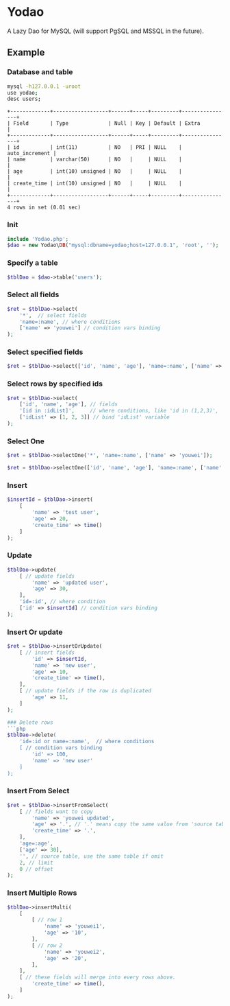 # Yodao
A Lazy Dao for MySQL (will support PgSQL and MSSQL in the future).

## Example

### Database and table
```bash
mysql -h127.0.0.1 -uroot
use yodao;
desc users;
```
```
+-------------+------------------+------+-----+---------+----------------+
| Field       | Type             | Null | Key | Default | Extra          |
+-------------+------------------+------+-----+---------+----------------+
| id          | int(11)          | NO   | PRI | NULL    | auto_increment |
| name        | varchar(50)      | NO   |     | NULL    |                |
| age         | int(10) unsigned | NO   |     | NULL    |                |
| create_time | int(10) unsigned | NO   |     | NULL    |                |
+-------------+------------------+------+-----+---------+----------------+
4 rows in set (0.01 sec)
```

### Init
```php
include 'Yodao.php';
$dao = new Yodao\DB("mysql:dbname=yodao;host=127.0.0.1", 'root', '');
```

### Specify a table
```php
$tblDao = $dao->table('users');
```

### Select all fields
```php
$ret = $tblDao->select(
    '*',  // select fields
    'name=:name', // where conditions
    ['name' => 'youwei'] // condition vars binding
);
```

### Select specified fields
```php
$ret = $tblDao->select(['id', 'name', 'age'], 'name=:name', ['name' => 'youwei']);
```

### Select rows by specified ids
```php
$ret = $tblDao->select(
    ['id', 'name', 'age'], // fields 
    '[id in :idList]',     // where conditions, like 'id in (1,2,3)', 'id' is the column, ':idList' is the variable 
    ['idList' => [1, 2, 3]] // bind 'idList' variable
);
```

### Select One
```php
$ret = $tblDao->selectOne('*', 'name=:name', ['name' => 'youwei']);
```

```php
$ret = $tblDao->selectOne(['id', 'name', 'age'], 'name=:name', ['name' => 'youwei']);
```

### Insert 
```php
$insertId = $tblDao->insert(
    [
        'name' => 'test user',
        'age' => 20,
        'create_time' => time()
    ]
);
```

### Update
```php
$tblDao->update(
    [ // update fields
        'name' => 'updated user',
        'age' => 30,
    ],
    'id=:id', // where condition
    ['id' => $insertId] // condition vars binding
);
```

### Insert Or update
```php
$ret = $tblDao->insertOrUpdate(
    [ // insert fields
        'id' => $insertId, 
        'name' => 'new user',
        'age' => 10,
        'create_time' => time(),
    ],
    [ // update fields if the row is duplicated
        'age' => 11,
    ]
);

### Delete rows
```php
$tblDao->delete(
    'id=:id or name=:name',  // where conditions
    [ // condition vars binding
        'id' => 100, 
        'name' => 'new user'
    ]
);
```

### Insert From Select
```php
$ret = $tblDao->insertFromSelect(
    [ // fields want to copy
        'name' => 'youwei updated', 
        'age' => '.', // '.' means copy the same value from 'source table'
        'create_time' => '.',
    ],
    'age=:age',
    ['age' => 30],
    '', // source table, use the same table if omit
    2, // limit
    0 // offset
);
```

### Insert Multiple Rows
```php
$tblDao->insertMulti(
    [
        [ // row 1
            'name' => 'youwei1',
            'age' => '10',
        ],
        [ // row 2
            'name' => 'youwei2',
            'age' => '20',
        ],
    ],
    [ // these fields will merge into every rows above.
        'create_time' => time(),
    ]
);
```


